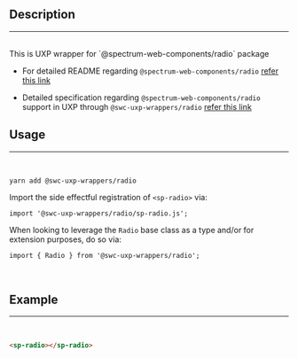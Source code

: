## Description

---

<br />
This is UXP wrapper for `@spectrum-web-components/radio` package 
<br />

-   For detailed README regarding `@spectrum-web-components/radio` [refer this link](https://www.npmjs.com/package/@spectrum-web-components/radio/v/0.10.0)

-   Detailed specification regarding `@spectrum-web-components/radio` support in UXP through `@swc-uxp-wrappers/radio` [refer this link](https://developer.adobe.com/photoshop/uxp/2022/uxp-api/reference-spectrum/swc/)

## Usage

---

<br />

```
yarn add @swc-uxp-wrappers/radio
```

Import the side effectful registration of `<sp-radio>` via:

```
import '@swc-uxp-wrappers/radio/sp-radio.js';
```

When looking to leverage the `Radio` base class as a type and/or for extension purposes, do so via:

```
import { Radio } from '@swc-uxp-wrappers/radio';
```

<br />

## Example

---

<br />

```html
<sp-radio></sp-radio>
```
